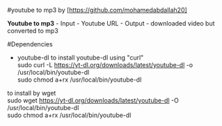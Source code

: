 #youtube to mp3
by [https://github.com/mohamedabdallah20]

**Youtube to mp3** 
    - Input
        - Youtube URL
    - Output
        - downloaded video but converted to mp3
        
#Dependencies
- youtube-dl
to install youtube-dl using "curl" <br>
sudo curl -L https://yt-dl.org/downloads/latest/youtube-dl -o /usr/local/bin/youtube-dl <br>
sudo chmod a+rx /usr/local/bin/youtube-dl <br>

to install by wget <br>
sudo wget https://yt-dl.org/downloads/latest/youtube-dl -O /usr/local/bin/youtube-dl <br>
sudo chmod a+rx /usr/local/bin/youtube-dl <br>

